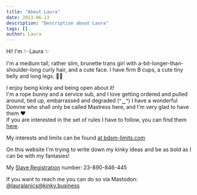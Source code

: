 ```yaml
---
title: "About Laura"
date: 2023-06-13
description: "Description about Laura"
tags: []
author: Laura
---
```


Hi! I'm ✨ Laura ✨

I'm a medium tall, rather slim, brunette trans girl with a-bit-longer-than-shoulder-long curly hair, and a cute face. I have firm B cups, a cute tiny belly and long legs. 💖🌸

I enjoy being kinky and being open about it!  
I'm a rope bunny and a service sub, and I love getting ordered and pulled around, tied up, embarrassed and degraded (^‿^) I have a wonderful Domme who shall only be called Mastress here, and I'm very glad to have them ♥️  
If you are interested in the set of rules I have to follow, you can find them [here](/rules/).

My interests and limits can be found [at bdsm-limits.com](https://bdsm-limits.com/#YYYYMYYYNNNYYYYNNNNNNYYYNYYYYYYYYYYCCYCYYCYCCYYYCYCYYCYYYYYYCCMNNCCMYYYYMNNNYNYCYCYYYYNNNNNCCCNNNNCNYNNNNNNNNYCYNYYYCYYMCYYYMYYMYNYYCYMYMYYMNNMNNNNYYYYYMYYNNNYCYYYCNYNMYCYNCNNN)

On this website I'm trying to write down my kinky ideas and be as bold as I can be with my fantasies!

My [Slave Registration](https://slavereg.com) number: 23-890-846-445

If you want to reach me you can do so via Mastodon: [@lauralanics@kinky.business](https://kinky.business/@lauralanics)